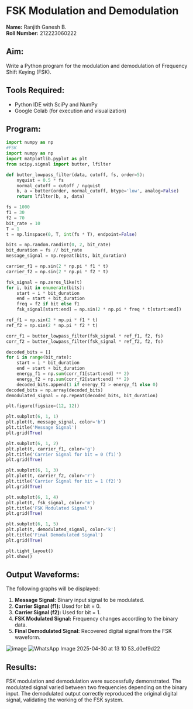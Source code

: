 # FSK Modulation and Demodulation

**Name:** Ranjith Ganesh B.  
**Roll Number:** 212223060222

## Aim:
Write a Python program for the modulation and demodulation of Frequency Shift Keying (FSK).

## Tools Required:
- Python IDE with SciPy and NumPy
- Google Colab (for execution and visualization)

## Program:
```python
import numpy as np
#FSK
import numpy as np
import matplotlib.pyplot as plt
from scipy.signal import butter, lfilter

def butter_lowpass_filter(data, cutoff, fs, order=5):
    nyquist = 0.5 * fs
    normal_cutoff = cutoff / nyquist
    b, a = butter(order, normal_cutoff, btype='low', analog=False)
    return lfilter(b, a, data)

fs = 1000
f1 = 30
f2 = 70
bit_rate = 10
T = 1
t = np.linspace(0, T, int(fs * T), endpoint=False)

bits = np.random.randint(0, 2, bit_rate)
bit_duration = fs // bit_rate
message_signal = np.repeat(bits, bit_duration)

carrier_f1 = np.sin(2 * np.pi * f1 * t)
carrier_f2 = np.sin(2 * np.pi * f2 * t)

fsk_signal = np.zeros_like(t)
for i, bit in enumerate(bits):
    start = i * bit_duration
    end = start + bit_duration
    freq = f2 if bit else f1
    fsk_signal[start:end] = np.sin(2 * np.pi * freq * t[start:end])

ref_f1 = np.sin(2 * np.pi * f1 * t)
ref_f2 = np.sin(2 * np.pi * f2 * t)

corr_f1 = butter_lowpass_filter(fsk_signal * ref_f1, f2, fs)
corr_f2 = butter_lowpass_filter(fsk_signal * ref_f2, f2, fs)

decoded_bits = []
for i in range(bit_rate):
    start = i * bit_duration
    end = start + bit_duration
    energy_f1 = np.sum(corr_f1[start:end] ** 2)
    energy_f2 = np.sum(corr_f2[start:end] ** 2)
    decoded_bits.append(1 if energy_f2 > energy_f1 else 0)
decoded_bits = np.array(decoded_bits)
demodulated_signal = np.repeat(decoded_bits, bit_duration)

plt.figure(figsize=(12, 12))

plt.subplot(6, 1, 1)
plt.plot(t, message_signal, color='b')
plt.title('Message Signal')
plt.grid(True)

plt.subplot(6, 1, 2)
plt.plot(t, carrier_f1, color='g')
plt.title('Carrier Signal for bit = 0 (f1)')
plt.grid(True)

plt.subplot(6, 1, 3)
plt.plot(t, carrier_f2, color='r')
plt.title('Carrier Signal for bit = 1 (f2)')
plt.grid(True)

plt.subplot(6, 1, 4)
plt.plot(t, fsk_signal, color='m')
plt.title('FSK Modulated Signal')
plt.grid(True)

plt.subplot(6, 1, 5)
plt.plot(t, demodulated_signal, color='k')
plt.title('Final Demodulated Signal')
plt.grid(True)

plt.tight_layout()
plt.show()
```

## Output Waveforms:

The following graphs will be displayed:

1. **Message Signal:** Binary input signal to be modulated.  
2. **Carrier Signal (f1):** Used for bit = 0.  
3. **Carrier Signal (f2):** Used for bit = 1.  
4. **FSK Modulated Signal:** Frequency changes according to the binary data.  
5. **Final Demodulated Signal:** Recovered digital signal from the FSK waveform.
   
![image](https://github.com/user-attachments/assets/7b961882-e8e2-420e-a54f-50c8b0af74a7)
![WhatsApp Image 2025-04-30 at 13 10 53_d0ef9d22](https://github.com/user-attachments/assets/82e7dcd4-05d9-496a-8eb6-954f2eee19ee)


## Results:

FSK modulation and demodulation were successfully demonstrated. The modulated signal varied between two frequencies depending on the binary input. The demodulated output correctly reproduced the original digital signal, validating the working of the FSK system.
